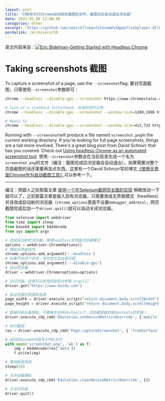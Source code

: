 ```yaml
---
layout: post
title: "CMD命令行Chrome自动网页截图到文件，截图完后自动退出浏览器"
date: 2021-01-08 12:00:00
categories: Other
excerpt: "https://github.com/search?l=&q=filename%3Apepflashplayer.dll&type=code，点开看一下分支名字，看下有没有Releases，如果有的话访问https://cdn.jsdelivr.net/gh/用户名或组织名/仓库名@分支名/路径/pepflashplayer.dll就可以下载了。如果有需要manifest.json的话试着把最后的文件名改成这个，可能会报“Couldn't find the requested file”。如果报的话就再换一个搜索结果看看。"
permalink: /archivers/59
---
```


英文内容来自：[![Eric Bidelman-Getting Started with Headless Chrome](https://img.shields.io/badge/Eric%20Bidelman-Getting%20Started%20with%20Headless%20Chrome-brightgreen)](https://developers.google.com/web/updates/2017/04/headless-chrome?hl=en#screenshots)

# Taking screenshots 截图
To capture a screenshot of a page, use the ```--screenshot```flag:
要对页面截图，只需使用```--screenshot```参数即可：

```bash
chrome --headless --disable-gpu --screenshot https://www.chromestatus.com/

# Size of a standard letterhead. 标准的信件比例
chrome --headless --disable-gpu --screenshot --window-size=1280,1696 https://www.baidu.com/

# Nexus 5x
chrome --headless --disable-gpu --screenshot --window-size=412,732 https://www.baidu.com/
```
Running with ```--screenshot```will produce a file named ```screenshot.png```in the current working directory. If you're looking for full page screenshots, things are a tad more involved. There's a great blog post from David Schnurr that has you covered. Check out [Using headless Chrome as an automated screenshot tool](https://medium.com/@dschnr/using-headless-chrome-as-an-automated-screenshot-tool-4b07dffba79a).
使用```--screenshot```参数会在当前目录生成一个名为```screenshot.png```的文件（编注：截图完成后浏览器会自动退出）。如果需要对整个页面截图的话还需要再加点东西。这里有一个David Schnurr写的博文[《使用无界面Chrome作为自动截图工具》](https://medium.com/@dschnr/using-headless-chrome-as-an-automated-screenshot-tool-4b07dffba79a)可以参考一下。

---

编注：把鄙人之前那篇文章 [提供一个在Selenium截网页长图的实现](https://blog.csdn.net/qq_35977139/article/details/111552903) 稍微改动一下就可以了，之前那篇文章是接入现有浏览器，只需要改成无界面模式（headless）并且改成启动新的浏览器（```chrome_options```里面不设置```debugger_address```），网页截图完成后加一个```driver.quit()```就可以自动关闭浏览器。

```python
from selenium import webdriver
from time import sleep
from base64 import b64decode
from sys import argv

# 改成启动新的浏览器，使用headless无界面浏览器模式
options = webdriver.ChromeOptions() 
# 增加无界面选项
chrome_options.add_argument('--headless') 
# 如果不加这个选项，有时定位会出现问题
chrome_options.add_argument('--disable-gpu') 
# 启动浏览器
driver = webdriver.Chrome(options=options)

# 访问页面，这里可以改成获取启动参数 argv[1]
driver.get("https://www.baidu.com")

# 取出页面的宽度和高度
page_width = driver.execute_script("return document.body.scrollWidth")
page_height = driver.execute_script("return document.body.scrollHeight")

# 直接开启设备模拟，不要再手动开devtools了，否则截图截的是devtools的界面！
driver.execute_cdp_cmd('Emulation.setDeviceMetricsOverride', {'mobile':False, 'width':page_width, 'height':page_height, 'deviceScaleFactor': 1})

# 执行截图
res = driver.execute_cdp_cmd('Page.captureScreenshot', { 'fromSurface': True})

# 返回的base64内容写入PNG文件
with open('screenshot.png', 'wb') as f:
    img = b64decode(res['data'])
    f.write(img)

# 等待截图完成
sleep(15)

# 关闭设备模拟
driver.execute_cdp_cmd('Emulation.clearDeviceMetricsOverride', {})

# 关闭浏览器
driver.quit()
```